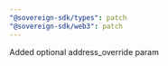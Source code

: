 ```yaml
---
"@sovereign-sdk/types": patch
"@sovereign-sdk/web3": patch
---
```


Added optional address_override param
